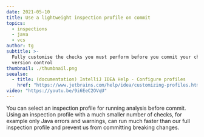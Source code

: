 ```yaml
---
date: 2021-05-10
title: Use a lightweight inspection profile on commit
topics:
  - inspections
  - java
  - vcs
author: tg
subtitle: >-
  Fully customise the checks you must perform before you commit your changes to
  version control
thumbnail: ./thumbnail.png
seealso:
  - title: (documentation) IntelliJ IDEA Help - Configure profiles
    href: "https://www.jetbrains.com/help/idea/customizing-profiles.html"
video: "https://youtu.be/9i6EeC2OVqU"
---
```


You can select an inspection profile for running analysis before commit. Using an inspection profile with a much smaller number of checks, for example only Java errors and warnings, can run much faster than our full inspection profile and prevent us from committing breaking changes.
